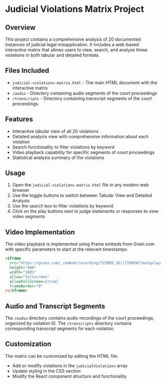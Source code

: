 # Judicial Violations Matrix Project

## Overview
This project contains a comprehensive analysis of 20 documented instances of judicial legal misapplication. It includes a web-based interactive matrix that allows users to view, search, and analyze these violations in both tabular and detailed formats.

## Files Included
- `judicial-violations-matrix.html` - The main HTML document with the interactive matrix
- `/audio` - Directory containing audio segments of the court proceedings
- `/transcripts` - Directory containing transcript segments of the court proceedings

## Features
- Interactive tabular view of all 20 violations
- Detailed analysis view with comprehensive information about each violation
- Search functionality to filter violations by keyword
- Video playback capability for specific segments of court proceedings
- Statistical analysis summary of the violations

## Usage
1. Open the `judicial-violations-matrix.html` file in any modern web browser
2. Use the toggle buttons to switch between Tabular View and Detailed Analysis
3. Use the search box to filter violations by keyword
4. Click on the play buttons next to judge statements or responses to view video segments

## Video Implementation
The video playback is implemented using iframe embeds from Grain.com with specific parameters to start at the relevant timestamps:
```html
<iframe 
  src="https://grain.com/_/embed/recording/[VIDEO_ID]/[TOKEN]?autoplay=true&start=[TIMESTAMP]" 
  height="500" 
  width="100%" 
  allow="fullscreen" 
  allowFullScreen={true} 
  frameBorder="0"
></iframe>
```

## Audio and Transcript Segments
The `/audio` directory contains audio recordings of the court proceedings, organized by violation ID. The `/transcripts` directory contains corresponding transcript segments for each violation.

## Customization
The matrix can be customized by editing the HTML file:
- Add or modify violations in the `judicialViolations` array
- Update styling in the CSS section
- Modify the React component structure and functionality
